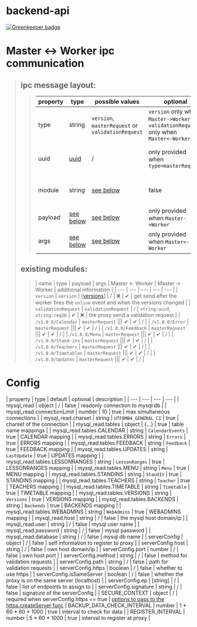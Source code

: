 # backend-api

[![Greenkeeper badge](https://badges.greenkeeper.io/vpapp-team/backend-api.svg)](https://greenkeeper.io/)

# Master <-> Worker ipc communication
> ## ipc message layout:
> > | property | type | possible values | optional | description |
> > | --- | --- | --- | --- | --- |
> > | type | string | `version`, `masterRequest` or `validationRequest` | `version` only when `Master->Worker`, `validationRequest` only when `Master<-Worker` | type of the message |
> > | uuid | [uuid](https://github.com/vpapp-team/backend-types/blob/master/README.md#uuid) | / | only provided when `type=masterRequest` | uuid to match response to request |
> > | module | string | [see below](#existing%20modules) | false | the module that gets requested / responds |
> > | payload | [see below](#existing%20modules) | [see below](#existing%20modules) | only provided when `Master->Worker` | the payload itself |
> > | args | [see below](#existing%20modules) | [see below](#existing%20modules) | only provided when `Master<-Worker` | args to pass to the module |
>
> ## existing modules:
> > | name | type | payload | args | Master <- Worker | Master -> Worker | additional information |
> > | --- | --- | --- | --- | --- |
> > | `version` | `version` | [[versions](https://github.com/vpapp-team/backend-types/blob/master/README.md#version)] | / | ❌ | ✔  | get send after the worker fires the `online` event and when the versions changed |
>> | `validationRequest` | `validationRequest` | / | `string:uuid`, `string:reqID` | ✔ | ❌ | the proxy send a validation request |
> > | `/v1.0.0/Calendar` | `masterRequest` ||| ✔ | ✔ | / |
> > | `/v1.0.0/Error` | `masterRequest` ||| ✔ | ✔ | / |
> > | `/v1.0.0/Feedback` | `masterRequest` ||| ✔ | ✔ | / |
> > | `/v1.0.0/Menu` | `masterRequest` ||| ✔ | ✔ | / |
> > | `/v1.0.0/Stand-ins` | `masterRequest` ||| ✔ | ✔ | / |
> > | `/v1.0.0/Teachers` | `masterRequest` ||| ✔ | ✔ | / |
> > | `/v1.0.0/Timetables` | `masterRequest` ||| ✔ | ✔ | / |
> > | `/v1.0.0/Updates` | `masterRequest` ||| ✔ | ✔ | / |

# Config
| property | type | default | optional | description |
| --- | --- | --- | --- |
| mysql_read | object | / | false | readonly connection to mysql db |
| mysql_read.connectionLimit | number | 10 | true | max simultaneous connections |
| mysql_read.charset | string | `UTF8MB4_GENERAL_CI` | true | charset of the connection |
| mysql_read.tables | object | {...} | true | table name mappings |
| mysql_read.tables.CALENDAR | string | `CalendarEvents` | true | CALENDAR mapping |
| mysql_read.tables.ERRORS | string | `Errors` | true | ERRORS mapping |
| mysql_read.tables.FEEDBACK | string | `Feedback` | true | FEEDBACK mapping |
| mysql_read.tables.UPDATES | string | `LastUpdate` | true | UPDATES mapping |
| mysql_read.tables.LESSONRANGES | string | `LessonRanges` | true | LESSONRANGES mapping |
| mysql_read.tables.MENU | string | `Menu` | true | MENU mapping |
| mysql_read.tables.STANDINS | string | `StandIn` | true | STANDINS mapping |
| mysql_read.tables.TEACHERS | string | `Teacher` | true | TEACHERS mapping |
| mysql_read.tables.TIMETABLE | string | `Timetable` | true | TIMETABLE mapping |
| mysql_read.tables.VERSIONS | string | `Versions` | true | VERSIONS mapping |
| mysql_read.tables.BACKENDS | string | `Backends` | true | BACKENDS mapping |
| mysql_read.tables.WEBADMINS | string | `WebAdmins` | true | WEBADMINS mapping |
| mysql_read.host | string | / | false | the mysql host domain/ip |
| mysql_read.user | string | / | false | mysql user name |
| mysql_read.password | string | / | false | mysql password |
| mysql_read.database | string | / | false | mysql db name |
| serverConfig | object | / | false | self information to register to proxy |
| serverConfig.host | string | / | false | own host domain/ip |
| serverConfig.port | number | / | false | own host port |
| serverConfig.method | string | / | false | method for validation requests |
| serverConfig.path | string | / | false | path for validation requests |
| serverConfig.https | boolean | / | false | whether to use https |
| serverConfig.isSameServer | boolean | / | false | whether the proxy is on the same server (localhost) |
| serverConfig.ep | [string] | / | false | list of endpoints to assign to |
| serverConfig.signature | string | / | false | signature of the serverConfig |
| SECURE_CONTEXT | object | / | required when serverConfig.https == true | [options to pass to the https.createServer func](https://nodejs.org/api/https.html#https_https_createserver_options_requestlistener)
| BACKUP_DATA_CHECK_INTERVAL | number | 1 \* 60 \* 60 \* 1000 | true | interval to check for data |
| REGISTER_INTERVAL | number | 5 \* 60 \* 1000 | true | interval to register at proxy |
